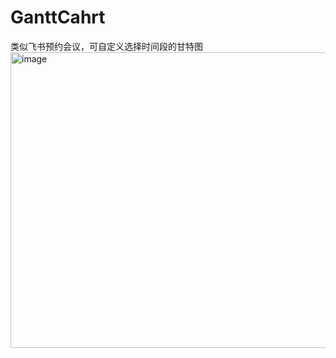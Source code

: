 # GanttCahrt
类似飞书预约会议，可自定义选择时间段的甘特图
<img width="1267" height="473" alt="image" src="https://github.com/user-attachments/assets/db20c490-9bea-471e-ba0e-f4b89e926773" />
